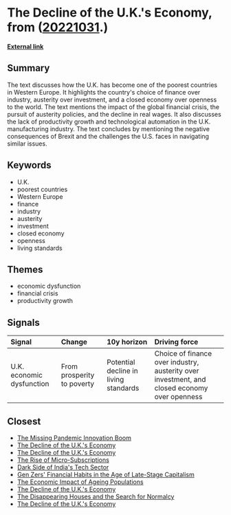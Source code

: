 # __The Decline of the U.K.'s Economy__, from ([20221031](https://kghosh.substack.com/p/20221031).)

__[External link](https://www.theatlantic.com/newsletters/archive/2022/10/uk-economy-disaster-degrowth-brexit/671847/?utm_source=substack&utm_medium=email)__



## Summary

The text discusses how the U.K. has become one of the poorest countries in Western Europe. It highlights the country's choice of finance over industry, austerity over investment, and a closed economy over openness to the world. The text mentions the impact of the global financial crisis, the pursuit of austerity policies, and the decline in real wages. It also discusses the lack of productivity growth and technological automation in the U.K. manufacturing industry. The text concludes by mentioning the negative consequences of Brexit and the challenges the U.S. faces in navigating similar issues.

## Keywords

* U.K.
* poorest countries
* Western Europe
* finance
* industry
* austerity
* investment
* closed economy
* openness
* living standards

## Themes

* economic dysfunction
* financial crisis
* productivity growth

## Signals

| Signal                    | Change                     | 10y horizon                           | Driving force                                                                                |
|:--------------------------|:---------------------------|:--------------------------------------|:---------------------------------------------------------------------------------------------|
| U.K. economic dysfunction | From prosperity to poverty | Potential decline in living standards | Choice of finance over industry, austerity over investment, and closed economy over openness |

## Closest

* [The Missing Pandemic Innovation Boom](99bc8113e8e7bacc050e12acdae75e14)
* [The Decline of the U.K.'s Economy](356a6ba108d8bfda52fe56a947f6b347)
* [The Decline of the U.K.'s Economy](356a6ba108d8bfda52fe56a947f6b347)
* [The Rise of Micro-Subscriptions](01dd20372573227317c7126faacfec9b)
* [Dark Side of India's Tech Sector](6ed5fdeafa587adf125587208fb0e01b)
* [Gen Zers' Financial Habits in the Age of Late-Stage Capitalism](1b41206075bb58ef4a1bcb8a6d82ffc0)
* [The Economic Impact of Ageing Populations](bff595b72330d833dba477e2dc2a5656)
* [The Decline of the U.K.'s Economy](356a6ba108d8bfda52fe56a947f6b347)
* [The Disappearing Houses and the Search for Normalcy](e825171606432c71606dc78b9bf86eee)
* [The Decline of the U.K.'s Economy](356a6ba108d8bfda52fe56a947f6b347)